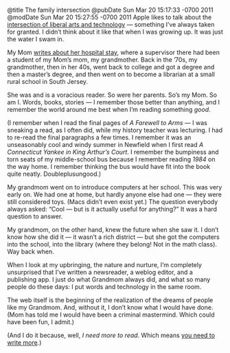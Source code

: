 @title The family intersection
@pubDate Sun Mar 20 15:17:33 -0700 2011
@modDate Sun Mar 20 15:27:55 -0700 2011
Apple likes to talk about the <a href="http://mrgan.tumblr.com/post/498648782/technology-liberal-arts">intersection of liberal arts and technology</a> — something I’ve always taken for granted. I didn’t think about it like that when I was growing up. It was just the water I swam in.

My Mom <a href="http://adventuresinnewfield.blogspot.com/2011/03/someone-elses-hero.html">writes about her hospital stay</a>, where a supervisor there had been a student of my Mom’s mom, my grandmother. Back in the ’70s, my grandmother, then in her 40s, went back to college and got a degree and then a master’s degree, and then went on to become a librarian at a small rural school in South Jersey.

She was and is a voracious reader. So were her parents. So’s my Mom. So am I. Words, books, stories — I remember those better than anything, and I remember the world around me best when I’m reading something <em>good</em>.

(I remember when I read the final pages of <em>A Farewell to Arms</em> — I was sneaking a read, as I often did, while my history teacher was lecturing. I had to re-read the final paragraphs a few times. I remember it was an unseasonably cool and windy summer in Newfield when I first read <em>A Connecticut Yankee in King Arthur’s Court</em>. I remember the bumpiness and torn seats of my middle-school bus because I remember reading <em>1984</em> on the way home. I remember thinking the bus would have fit into the book quite neatly. Doubleplusungood.)

My grandmom went on to introduce computers at her school. This was very early on. We had one at home, but hardly anyone else had one — they were still considered toys. (Macs didn’t even exist yet.) The question everybody always asked: “Cool — but is it actually useful for anything?” It was a hard question to answer.

My grandmom, on the other hand, knew the future when she saw it. I don’t know how she did it — it wasn’t a rich district — but she got the computers into the school, into the library (where they belong! Not in the math class). Way back when.

When I look at my upbringing, the nature and nurture, I’m completely unsurprised that I’ve written a newsreader, a weblog editor, and a publishing app. I just do what Grandmom always did, and what so many people do these days: I put words and technology in the same room.

The web itself is the beginning of the realization of the dreams of people like my Grandmom. And, without it, I don’t know what I would have done. (Mom has told me I would have been a criminal mastermind. Which could have been fun, I admit.)

(And I do it because, well, <em>I need more to read</em>. Which means <a href="http://carpeaqua.com/2011/03/19/want-to-write-more-heres-how/">you need to write more</a>.)
